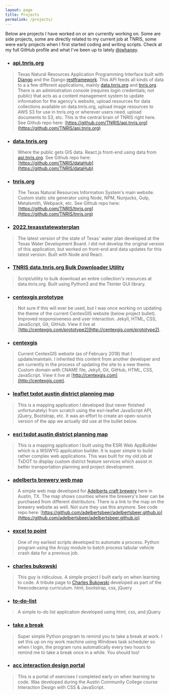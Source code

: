 ```yaml
---
layout: page
title: Projects
permalink: /projects/
---
```


Below are projects I have worked on or am currently working on. Some are side projects, some are directly related to my current job at TNRIS, some were early projects when I first started coding and writing scripts. Check at my full GitHub profile and what I've been up to lately [@jwhaney](https://github.com/jwhaney).

- ### [api.tnris.org](https://api.tnris.org/api/v1)
> Texas Natural Resources Application Programming Interface built with [Django](https://www.djangoproject.com/) and the Django [restframework](https://www.django-rest-framework.org/). This API feeds all kinds of data to a a few different applications, mainly [data.tnris.org](https://data.tnris.org) and [tnris.org](https://tnris.org). There is an administration console (requires login credentials; not public) that acts as a content management system to update information for the agency's website, upload resources for data collections available on data.tnris.org, upload image resources to AWS S3 for use in tnris.org or wherever users need, upload documents to S3, etc. This is the central brain of TNRIS right here. See Github repo here: [https://github.com/TNRIS/api.tnris.org](https://github.com/TNRIS/api.tnris.org)

- ### [data.tnris.org](https://data.tnris.org/)
> Where the public gets GIS data. React.js front-end using data from [api.tnris.org](https://api.tnris.org). See Github repo here: [https://github.com/TNRIS/dataHub](https://github.com/TNRIS/dataHub)

- ### [tnris.org](https://tnris.org)
> The Texas Natural Resources Information System's main website. Custom static site generator using Node, NPM, Nunjucks, Gulp, Metalsmith, Webpack, etc. See Github repo here: [https://github.com/TNRIS/tnris.org](https://github.com/TNRIS/tnris.org)

- ### [2022.texasstatewaterplan](https://2022.texasstatewaterplan.org/)
> The latest version of the state of Texas' water plan developed at the Texas Water Development Board. I did not develop the original version of this application, but worked on front-end and data updates for this latest version. Built with Node and React.

- ### [TNRIS data.tnris.org Bulk Downloader Utility](https://github.com/jwhaney/bulk-downloader)
> Script/utility to bulk download an entire collection's resources at data.tnris.org. Built using Python3 and the Tkinter GUI library.

- ### [centexgis prototype](https://github.com/centexgis/prototype2)
> Not sure if this will ever be used, but I was once working on updating the theme of the current CentexGIS website (below project bullet). Improved responsiveness and user interaction. Jekyll, HTML, CSS, JavaScript, Git, GitHub. View it live at [http://centexgis.com/prototype2](http://centexgis.com/prototype2).

- ### [centexgis](https://github.com/centexgis/centexgis.github.io)
> Current CentexGIS website (as of February 2018) that I update/maintain. I inherited this content from another developer and am currently in the process of updating the site to a new theme. Custom domain with CNAME file, Jekyll, Git, GitHub, HTML, CSS, JavaScript. View it live at [http://centexgis.com](http://centexgis.com).

- ### [leaflet txdot austin district planning map](https://jwhaney.github.io/planning-map)
> This is a mapping application I developed (but never finished unfortunately) from scratch using the esri-leaflet JavaScript API, jQuery, Bootstrap, etc. It was an effort to create an open-source version of the app we actually did use at the bullet below.

- ### [esri txdot austin district planning map](https://txdot.maps.arcgis.com/apps/webappviewer/index.html?id=a13a2f06aaf242c5807abb33eb36a3f1)
> This is a mapping application I built using the ESRI Web AppBuilder which is a WSIWYG application builder. It is super simple to build rather complex web applications. This was built for my old job at TxDOT to display custom district feature services which assist in better transportation planning and project development.

- ### [adelberts brewery web map](https://adelbertsbeer.github.io/)
> A simple web map developed for [Adelberts craft brewery](http://adelbertsbeer.com) here in Austin, TX. The map shows counties where the brewery's beer can be purchased from different distributors. There is a link to the map on the brewery website as well. Not sure they use this anymore. See code repo here: [https://github.com/adelbertsbeer/adelbertsbeer.github.io](https://github.com/adelbertsbeer/adelbertsbeer.github.io)

- ### [excel to point](https://github.com/jwhaney/exc-to-pt)
> One of my earliest scripts developed to automate a process. Python program using the Arcpy module to batch process tabular vehicle crash data for a previous job.

- ### [charles bukowski](https://jwhaney.github.io/cbukowski)
> This guy is ridiculous. A simple project I built early on when learning to code. A tribute page to [Charles Bukowski](https://en.wikipedia.org/wiki/Charles_Bukowski) developed as part of the freecodecamp curriculum. html, bootstrap, css, jQuery

- ### [to-do-list](https://jwhaney.github.io/to-do-list)
> A simple to-do list application developed using html, css, and jQuery

- ### [take a break](https://github.com/jwhaney/take-a-break)
> Super simple Python program to remind you to take a break at work. I set this up on my work machine using Windows task scheduler so when I login, the program runs automatically every two hours to remind me to take a break once in a while. You should too!

- ### [acc interaction design portal](https://jwhaney.github.io/acc-interaction-design)
> This is a portal of exercises I completed early on when learning to code. Was developed during the Austin Community College course Interaction Design with CSS & JavaScript.
